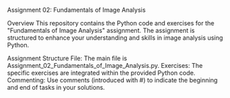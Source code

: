Assignment 02: Fundamentals of Image Analysis

Overview
This repository contains the Python code and exercises for the "Fundamentals of Image Analysis" assignment. The assignment is structured to enhance your understanding and skills in image analysis using Python.

Assignment Structure
File: The main file is Assignment_02_Fundamentals_of_Image_Analysis.py.
Exercises: The specific exercises are integrated within the provided Python code.
Commenting: Use comments (introduced with #) to indicate the beginning and end of tasks in your solutions.
